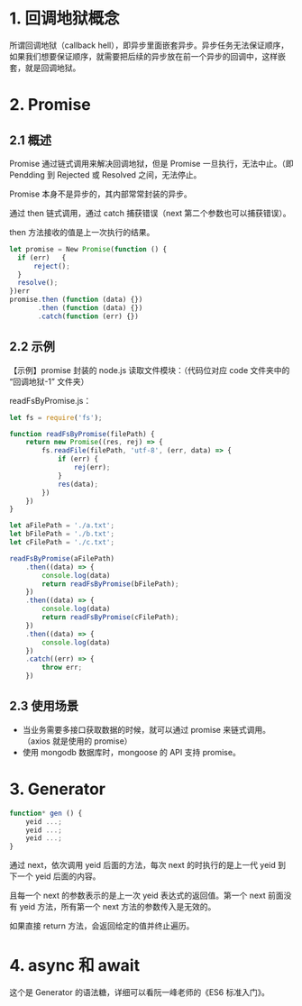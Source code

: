 # 1. 回调地狱概念

所谓回调地狱（callback hell），即异步里面嵌套异步。异步任务无法保证顺序，如果我们想要保证顺序，就需要把后续的异步放在前一个异步的回调中，这样嵌套，就是回调地狱。

# 2. Promise

## 2.1 概述

Promise 通过链式调用来解决回调地狱，但是 Promise 一旦执行，无法中止。（即 Pendding 到 Rejected 或 Resolved 之间，无法停止。

Promise 本身不是异步的，其内部常常封装的异步。

通过 then 链式调用，通过 catch 捕获错误（next 第二个参数也可以捕获错误）。

then 方法接收的值是上一次执行的结果。

```js
let promise = New Promise(function () {
  if (err)   {
      reject();
  }
  resolve();
})err
promise.then (function (data) {})
	   .then (function (data) {})
       .catch(function (err) {})
```

## 2.2 示例

【示例】promise 封装的 node.js 读取文件模块：（代码位对应 code 文件夹中的 “回调地狱-1” 文件夹）

readFsByPromise.js：

```js
let fs = require('fs');

function readFsByPromise(filePath) {
    return new Promise((res, rej) => {
        fs.readFile(filePath, 'utf-8', (err, data) => {
            if (err) {
                rej(err);
            }
            res(data);
        })
    })
}

let aFilePath = './a.txt';
let bFilePath = './b.txt';
let cFilePath = './c.txt';

readFsByPromise(aFilePath)
    .then((data) => {
        console.log(data)
        return readFsByPromise(bFilePath);
    })
    .then((data) => {
        console.log(data)
        return readFsByPromise(cFilePath);
    })
    .then((data) => {
        console.log(data)
    })
    .catch((err) => {
        throw err;
    })
```

## 2.3 使用场景

- 当业务需要多接口获取数据的时候，就可以通过 promise 来链式调用。（axios 就是使用的 promise）
- 使用 mongodb 数据库时，mongoose 的 API 支持 promise。

# 3. Generator

```js
function* gen () {
    yeid ...;
    yeid ...;
    yeid ...;
}
```

通过 next，依次调用 yeid 后面的方法，每次 next 的时执行的是上一代 yeid 到下一个 yeid 后面的内容。

且每一个 next 的参数表示的是上一次 yeid 表达式的返回值。第一个 next 前面没有 yeid 方法，所有第一个 next 方法的参数传入是无效的。

如果直接 return 方法，会返回给定的值并终止遍历。

# 4. async 和 await

这个是 Generator 的语法糖，详细可以看阮一峰老师的《ES6 标准入门》。

